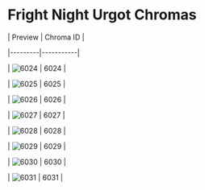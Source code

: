 # Fright Night Urgot Chromas


| Preview | Chroma ID |

|---------|-----------|

| ![6024](https://raw.communitydragon.org/latest/plugins/rcp-be-lol-game-data/global/default/v1/champion-chroma-images/6/6024.png) | 6024 |

| ![6025](https://raw.communitydragon.org/latest/plugins/rcp-be-lol-game-data/global/default/v1/champion-chroma-images/6/6025.png) | 6025 |

| ![6026](https://raw.communitydragon.org/latest/plugins/rcp-be-lol-game-data/global/default/v1/champion-chroma-images/6/6026.png) | 6026 |

| ![6027](https://raw.communitydragon.org/latest/plugins/rcp-be-lol-game-data/global/default/v1/champion-chroma-images/6/6027.png) | 6027 |

| ![6028](https://raw.communitydragon.org/latest/plugins/rcp-be-lol-game-data/global/default/v1/champion-chroma-images/6/6028.png) | 6028 |

| ![6029](https://raw.communitydragon.org/latest/plugins/rcp-be-lol-game-data/global/default/v1/champion-chroma-images/6/6029.png) | 6029 |

| ![6030](https://raw.communitydragon.org/latest/plugins/rcp-be-lol-game-data/global/default/v1/champion-chroma-images/6/6030.png) | 6030 |

| ![6031](https://raw.communitydragon.org/latest/plugins/rcp-be-lol-game-data/global/default/v1/champion-chroma-images/6/6031.png) | 6031 |
